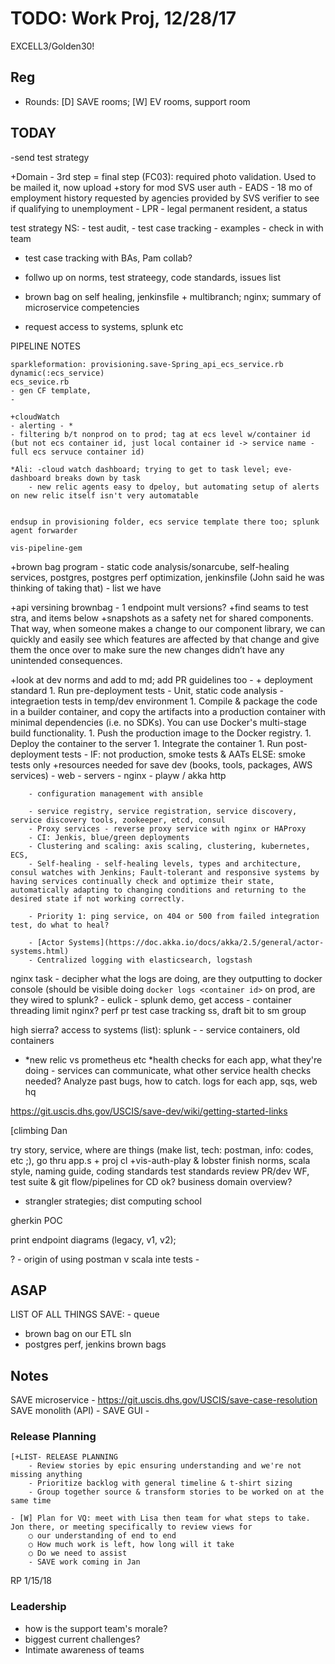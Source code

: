 # TODO: Work Proj, 12/28/17

EXCELL3/Golden30!

## Reg

- Rounds: [D] SAVE rooms; [W] EV rooms, support room

## TODAY

-send test strategy

+Domain
    - 3rd step = final step (FC03): required photo validation. Used to be mailed it, now upload
    +story for mod SVS user auth
    - EADS - 18 mo of employment history requested by agencies provided by SVS verifier to see if qualifying to unemployment
    - LPR - legal permanent resident, a status

test strategy NS: 
    - test audit, 
    - test case tracking
    - examples
    - check in with team

- test case tracking with BAs, Pam collab?
- follwo up on norms, test strateegy, code standards, issues list

- brown bag on self healing, jenkinsfile + multibranch; nginx; summary of microservice competencies
- request access to systems, splunk etc


PIPELINE NOTES

    sparkleformation: provisioning.save-Spring_api_ecs_service.rb
    dynamic(:ecs_service)
    ecs_sevice.rb
    - gen CF template, 
    - 

    +cloudWatch 
    - alerting - *
    - filtering b/t nonprod on to prod; tag at ecs level w/container id (but not ecs container id, just local container id -> service name - full ecs servuce container id)

    *Ali: -cloud watch dashboard; trying to get to task level; eve-dashboard breaks down by task
        - new relic agents easy to dpeloy, but automating setup of alerts on new relic itself isn't very automatable


    endsup in provisioning folder, ecs service template there too; splunk agent forwarder 

    vis-pipeline-gem


+brown bag program
    - static code analysis/sonarcube, self-healing services, postgres, postgres perf optimization, jenkinsfile (John said he was thinking of taking that)
    - list we have

+api versining brownbag - 1 endpoint mult versions?
+find seams to test stra, and items below
     +snapshots as a safety net for shared components.  That way, when someone makes a change to our component library, we can quickly and easily see which features are affected by that change and give them the once over to make sure the new changes didn’t have any unintended consequences.

+look at dev norms and add to md; add PR guidelines too
    - 
    + deployment standard
        1. Run pre-deployment tests
            - Unit, static code analysis
            - integraetion tests in temp/dev environment
        1. Compile & package the code in a builder container, and copy the artifacts into a production container with minimal dependencies (i.e. no SDKs). You can use Docker's multi-stage build functionality.
        1. Push the production image to the Docker registry.
        1. Deploy the container to the server
        1. Integrate the container
        1. Run post-deployment tests
            - IF: not production, smoke tests & AATs ELSE: smoke tests only
    +resources needed for save dev (books, tools, packages, AWS services)
        - web
            - servers
                - nginx
                - playw / akka http
        
        - configuration management with ansible

        - service registry, service registration, service discovery, service discovery tools, zookeeper, etcd, consul
        - Proxy services - reverse proxy service with nginx or HAProxy
        - CI: Jenkis, blue/green deployments
        - Clustering and scaling: axis scaling, clustering, kubernetes, ECS, 
        - Self-healing - self-healing levels, types and architecture, consul watches with Jenkins; Fault-tolerant and responsive systems by having services continually check and optimize their state, automatically adapting to changing conditions and returning to the desired state if not working correctly.

        - Priority 1: ping service, on 404 or 500 from failed integration test, do what to heal?

        - [Actor Systems](https://doc.akka.io/docs/akka/2.5/general/actor-systems.html)
        - Centralized logging with elasticsearch, logstash
nginx task
    - decipher what the logs are doing, are they outputting to docker console (should be visible doing `docker logs <container id>` on prod, are they wired to splunk?
    - eulick - splunk demo, get access
    - container threading limit nginx?
perf pr
test case tracking ss, draft bit to sm group

high sierra?
access to systems (list): 
    splunk - 
        - service containers, old containers
*   *new relic vs prometheus etc
        *health checks for each app, what they're doing - services can communicate, what other service health checks needed? Analyze past bugs, how to catch.
        logs for each app, 
    sqs, 
    web hq


https://git.uscis.dhs.gov/USCIS/save-dev/wiki/getting-started-links

[climbing
Dan

try story, service, where are things (make list, tech: postman, info: codes, etc ;), go thru app.s + proj cl
    +vis-auth-play & lobster
finish norms, 
    scala style, naming guide, coding standards
    test standards
    review PR/dev WF, test suite & git flow/pipelines for CD ok?
business domain overview?
- strangler strategies; dist computing school

gherkin POC 

print endpoint diagrams (legacy, v1, v2); 

?
    - origin of using postman v scala inte tests
    - 

## ASAP

LIST OF ALL THINGS SAVE:
    - queue

- brown bag on our ETL sln
- postgres perf, jenkins brown bags

    

## Notes 

SAVE microservice - https://git.uscis.dhs.gov/USCIS/save-case-resolution
SAVE monolith (API) - 
SAVE GUI - 

### Release Planning

    [+LIST- RELEASE PLANNING
        - Review stories by epic ensuring understanding and we're not missing anything
        - Prioritize backlog with general timeline & t-shirt sizing
        - Group together source & transform stories to be worked on at the same time

    - [W] Plan for VQ: meet with Lisa then team for what steps to take. Jon there, or meeting specifically to review views for 
        ○ our understanding of end to end
        ○ How much work is left, how long will it take
        ○ Do we need to assist
        - SAVE work coming in Jan



RP 1/15/18


### Leadership

- how is the support team's morale?
- biggest current challenges?
- Intimate awareness of teams

